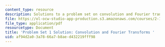 ```yaml
---
content_type: resource
description: Solutions to a problem set on convolution and Fourier transforms.
file: https://ol-ocw-studio-app-production.s3.amazonaws.com/courses/2-161-signal-processing-continuous-and-discrete-fall-2008/af94d2a03a7866a7b8aed432219fff98_ps1soln.pdf
file_type: application/pdf
resourcetype: Document
title: 'Problem Set 1 Solution: Convolution and Fourier Transforms '
uid: af94d2a0-3a78-66a7-b8ae-d432219fff98
---
```

